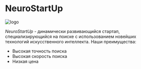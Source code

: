  # NeuroStartUp

 ![logo](https://netology-code.github.io/git-homeworks/introduction/assets/logo.png)

 *NeuroStartUp* - динамически развивающийся стартап, специализирующийся на поиске с использованием новейших технологий искусственного интеллекта.
 Наши преимущества:
 - Высокая точность поиска
 - Высокая скорость поиска
 - Низкая цена